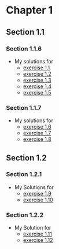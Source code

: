 # Chapter 1
## Section 1.1
### Section 1.1.6
- My solutions for
    - [exercise 1.1](ex_1_1.md)
    - [exercise 1.2](ex_1_2.md)
    - [exercise 1.3](ex_1_3.md)
    - [exercise 1.4](ex_1_4.md)
    - [exercise 1.5](ex_1_5.md)
### Section 1.1.7
- My solutions for
    - [exercise 1.6](ex_1_6.md)
    - [exercise 1.7](ex_1_7.md)
    - [exercise 1.8](ex_1_8.md)
## Section 1.2
### Section 1.2.1
- My Solutions for
    - [exercise 1.9](ex_1_9.md)
    - [exercise 1.10](ex_1_10.md)
### Section 1.2.2
- My Solution for
    - [exercise 1.11](ex_1_11.md)
    - [exercise 1.12](ex_1_12.md)